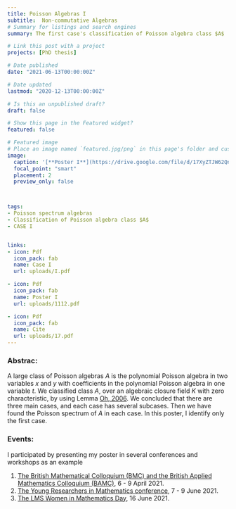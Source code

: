 ```yaml
---
title: Poisson Algebras I
subtitle:  Non-commutative Algebras
# Summary for listings and search engines
summary: The first case's classification of Poisson algebra class $A$

# Link this post with a project
projects: [PhD thesis]

# Date published
date: "2021-06-13T00:00:00Z"

# Date updated
lastmod: "2020-12-13T00:00:00Z"

# Is this an unpublished draft?
draft: false

# Show this page in the Featured widget?
featured: false

# Featured image
# Place an image named `featured.jpg/png` in this page's folder and customize its options here.
image:
  caption: '[**Poster I**](https://drive.google.com/file/d/17XyZTJW62QnnTf5qveCScI3PaWLkzGxd/view?usp=sharing)'
  focal_point: "smart"
  placement: 2
  preview_only: false



tags:
- Poisson spectrum algebras
- Classification of Poisson algebra class $A$
- CASE I


links:
- icon: Pdf
  icon_pack: fab
  name: Case I
  url: uploads/I.pdf

- icon: Pdf
  icon_pack: fab
  name: Poster I
  url: uploads/1112.pdf

- icon: Pdf
  icon_pack: fab
  name: Cite
  url: uploads/17.pdf
---
```


### Abstrac:

A large class of Poisson algebras $A$ is the polynomial Poisson algebra in two variables $x$ and $y$ with coefficients 
in the polynomial Poisson algebra in one variable $t$. We classified class $A$, over an algebraic closure field $K$ with zero
characteristic, by using Lemma [Oh, 2006](https://drive.google.com/file/d/19Zh_mbET4isNuD18_yLcDfK8jxk4iIEk/view?usp=sharing).
We concluded that there are three main cases, and each case has several subcases.
Then we have found the Poisson spectrum of $A$ in each case. In this poster, I identify only the first case.


### Events:
I participated by presenting my poster in several conferences and workshops as an example

1. [The British Mathematical Colloquium (BMC) and the British Applied Mathematics Colloquium (BAMC)](https://sites.google.com/view/bmcbamc2021/home?authuser=0), 6 - 9 April 2021.
2. [The Young Researchers in Mathematics conference](https://sites.google.com/view/yrm-2021/home?authuser=0), 7 - 9 June 2021.
3. [The LMS Women in Mathematics Day](https://www.strath.ac.uk/science/mathematicsstatistics/womeninmathsday/programme/), 16 June 2021.


